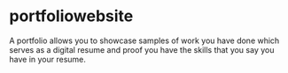 # portfoliowebsite
A portfolio allows you to showcase samples of work you have done which serves as a digital resume and proof you have the skills that you say you have in your resume.
